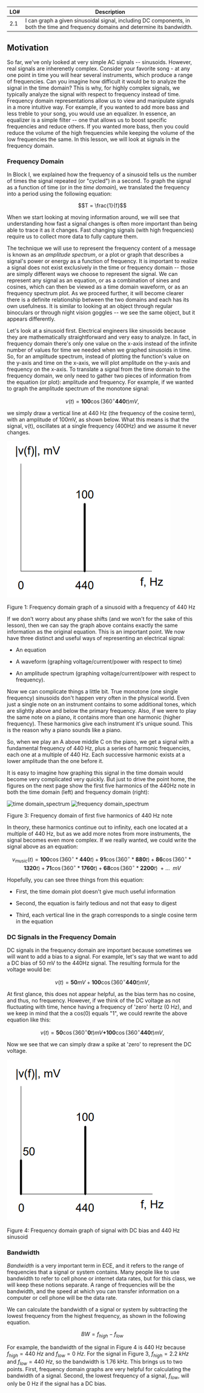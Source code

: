 | LO# | Description |
|----------|----------|
| 2.1 | I can graph a given sinusoidal signal, including DC components, in both the time and frequency domains and determine its bandwidth. |

## Motivation

So far, we've only looked at very simple AC signals -- sinusoids.
However, real signals are inherenetly complex. Consider your favorite
song - at any one point in time you will hear several instruments, which
produce a range of frequencies. Can you imagine how difficult it would
be to analyze the signal in the time domain? This is why, for highly
complex signals, we typically analyze the signal with respect to
frequency instead of time. Frequency domain representations allow us to
view and manipulate signals in a more intuitive way. For example, if you
wanted to add more bass and less treble to your song, you would use an
equalizer. In essence, an equalizer is a simple filter -- one that
allows us to boost specific frequencies and reduce others. If you wanted
more bass, then you could reduce the volume of the high frequencies
while keeping the volume of the low frequencies the same. In this
lesson, we will look at signals in the frequency domain.

### Frequency Domain

In Block I, we explained how the frequency of a sinusoid tells us the number of times the signal repeated
(or "cycled") in a second. To graph the signal as a function of time (or
in the *time domain*), we translated the frequency into a period using
the following equation:

$$T = \frac{1}{f}$$

When we start looking at moving information around, we will see that
understanding how fast a signal changes is often more important than
being able to trace it as it changes. Fast changing signals (with high
frequencies) require us to collect more data to fully capture them.

The technique we will use to represent the frequency content of a
message is known as an *amplitude spectrum*, or a plot or graph that
describes a signal's power or energy as a function of frequency. It is
important to realize a signal does not exist exclusively in the time or
frequency domain -- those are simply different ways we choose to
represent the signal. We can represent any signal as an equation, or as
a combination of sines and cosines, which can then be viewed as a time
domain waveform, or as an frequency spectrum plot. As we proceed
further, it will become clearer there is a definite relationship between
the two domains and each has its own usefulness. It is similar to
looking at an object through regular binoculars or through night vision
goggles -- we see the same object, but it appears differently.

Let's look at a sinusoid first. Electrical engineers like sinusoids
because they are mathematically straightforward and very easy to
analyze. In fact, in frequency domain there's only one value on the
x-axis instead of the infinite number of values for time we needed when
we graphed sinusoids in time. So, for an amplitude spectrum, instead of
plotting the function's value on the y-axis and time on the x-axis, we
will plot amplitude on the y-axis and frequency on the x-axis. To
translate a signal from the time domain to the frequency domain, we only
need to gather two pieces of information from the equation (or plot):
amplitude and frequency. For example, if we wanted to graph the
amplitude spectrum of the monotone signal:

$$v(t) = \mathbf{100}\cos{\left( 360{^\circ}\mathbf{440}t \right)mV,}$$

we simply draw a vertical line at 440 Hz (the frequency of the cosine
term), with an amplitude of 100mV, as shown below. What this means is
that the signal, v(t), oscillates at a single frequency (400Hz) and we
assume it never changes.

![](./ECE215_B2_Obj01_Reading_media/media/image1.png)

Figure 1: Frequency domain graph of a sinusoid with a frequency of 440
Hz

If we don't worry about any phase shifts (and we won't for the sake of
this lesson), then we can say the graph above contains exactly the same
information as the original equation. This is an important point. We now
have three distinct and useful ways of representing an electrical
signal:

-   An equation

-   A waveform (graphing voltage/current/power with respect to time)

-   An amplitude spectrum (graphing voltage/current/power with respect
    to frequency).

Now we can complicate things a little bit. True monotone (one single
frequency) sinusoids don't happen very often in the physical world. Even
just a single note on an instrument contains to some additional tones,
which are slightly above and below the primary frequency. Also, if we
were to play the same note on a piano, it contains more than one
harmonic (higher frequency). These harmonics give each instrument it's
unique sound. This is the reason why a piano sounds like a piano.

So, when we play an A above middle C on the piano, we get a signal with
a fundamental frequency of 440 Hz, plus a series of harmonic
frequencies, each one at a multiple of 440 Hz. Each successive harmonic
exists at a lower amplitude than the one before it.

It is easy to imagine how graphing this signal in the time domain would
become very complicated very quickly. But just to drive the point home,
the figures on the next page show the first five harmonics of the 440Hz
note in both the time domain (left) and frequency domain (right):

![time
domain_spectrum](./ECE215_B2_Obj01_Reading_media/media/image2.png)
![frequency
domain_spectrum](./ECE215_B2_Obj01_Reading_media/media/image3.png)

Figure 3: Frequency domain of first five harmonics of 440 Hz note

In theory, these harmonics continue out to infinity, each one located at
a multiple of 440 Hz, but as we add more notes from more instruments,
the signal becomes even more complex. If we really wanted, we could
write the signal above as an equation:

$$v_{music}(t) = \mathbf{100}\cos{(360{^\circ}*\mathbf{440}t)} + \mathbf{91}\cos{(360{^\circ}*\mathbf{880}t)} + \mathbf{86}\cos{(360{^\circ}*\mathbf{1320}t)} + \mathbf{71}\cos{(360{^\circ}*\mathbf{1760}t)} + \mathbf{68}\cos{(360{^\circ}*\mathbf{2200}t)}\  + \ldots\ \ mV$$

Hopefully, you can see three things from this equation:

-   First, the time domain plot doesn't give much useful information

-   Second, the equation is fairly tedious and not that easy to digest

-   Third, each vertical line in the graph corresponds to a single
    cosine term in the equation

### DC Signals in the Frequency Domain

DC signals in the
frequency domain are important because sometimes we will want
to add a bias to a signal. For example, let's say that we want to add a
DC bias of 50 mV to the 440Hz signal. The resulting formula for the
voltage would be:

$$v(t) = \mathbf{50}mV + \mathbf{100}\cos{\left( 360{^\circ}\mathbf{440}t \right)mV,}$$

At first glance, this does not appear helpful, as the bias term has no
cosine, and thus, no frequency. However, if we think of the DC voltage
as not fluctuating with time, hence having a frequency of 'zero' hertz
(0 Hz), and we keep in mind that the a cos(0) equals "1", we could
rewrite the above equation like this:

$$v(t) = \mathbf{50}\cos{\left( 360{^\circ}\mathbf{0}t \right)mV}\mathbf{+ 100}\cos{\left( 360{^\circ}\mathbf{440}t \right)mV,}$$

Now we see that we can simply draw a spike at 'zero' to represent the DC
voltage.

![](./ECE215_B2_Obj01_Reading_media/media/image4.png)

Figure 4: Frequency domain graph of signal with DC bias and 440 Hz
sinusoid

### Bandwidth

*Bandwidth* is a very important term in ECE, and it refers to the range
of frequencies that a signal or system contains. Many people like to use
bandwidth to refer to cell phone or internet data rates, but for this
class, we will keep these notions separate. A range of frequencies will
be the bandwidth, and the speed at which you can transfer information on
a computer or cell phone will be the data rate.

We can calculate the bandwidth of a signal or system by subtracting the
lowest frequency from the highest frequency, as shown in the following
equation.

$$BW = f_{high} - f_{low}$$

For example, the bandwidth of the signal in Figure 4 is 440 Hz because
$f_{high} = 440\ Hz$ and $f_{low} = 0\ Hz.$ For the signal in Figure 3,
$f_{high} = 2.2\ kHz$ and $f_{low} = 440\ Hz$, so the bandwidth is 1.76
kHz. This brings us to two points. First, frequency domain graphs are
very helpful for calculating the bandwidth of a signal. Second, the
lowest frequency of a signal, $f_{low}$, will only be 0 Hz if the signal
has a DC bias.